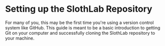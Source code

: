 # Setting up the SlothLab Repository

For many of you, this may be the first time you're using a version control system like GitHub. This guide is meant to be a basic introduction to getting Git on your computer and successfully cloning the SlothLab repository to your machine.